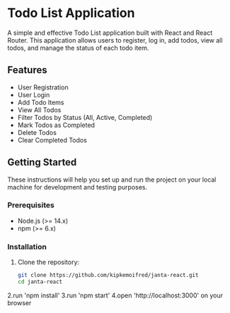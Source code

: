 # Todo List Application

A simple and effective Todo List application built with React and React Router. This application allows users to register, log in, add todos, view all todos, and manage the status of each todo item.

## Features

- User Registration
- User Login
- Add Todo Items
- View All Todos
- Filter Todos by Status (All, Active, Completed)
- Mark Todos as Completed
- Delete Todos
- Clear Completed Todos

## Getting Started

These instructions will help you set up and run the project on your local machine for development and testing purposes.

### Prerequisites

- Node.js (>= 14.x)
- npm (>= 6.x)

### Installation

1. Clone the repository:
   ```bash
   git clone https://github.com/kipkemoifred/janta-react.git
   cd janta-react

2.run 'npm install'
3.run 'npm start'
4.open 'http://localhost:3000' on your browser


